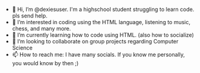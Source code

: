 - 👋 Hi, I’m @dexiesuser. I'm a highschool student struggling to learn code. pls send help.
- 👀 I’m interested in coding using the HTML language, listening to music, chess, and many more.
- 🌱 I’m currently learning how to code using HTML. (also how to socialize)
- 💞️ I’m looking to collaborate on group projects regarding Computer Science
- 📫 How to reach me: I have many socials. If you know me personally, you would know by then ;)

<!---
dexiesuser/dexiesuser is a ✨ special ✨ repository because its `README.md` (this file) appears on your GitHub profile.
You can click the Preview link to take a look at your changes.
--->
